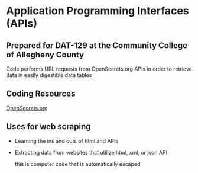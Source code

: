 # Application Programming Interfaces (APIs)
## Prepared for DAT-129 at the Community College of Allegheny County

Code performs URL requests from OpenSecrets.org APIs in order to retrieve data in easily digestible data tables 

## Coding Resources
[OpenSecrets.org](http://www.opensecrets.org)

## Uses for web scraping
* Learning the ins and outs of html and APIs
* Extracting data from websites that utilize html, xml, or json API


    this is computer code that is automatically escaped
